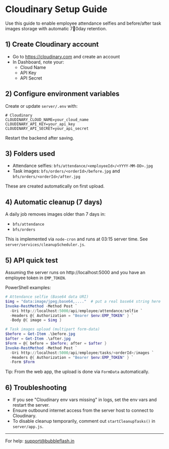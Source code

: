 # Cloudinary Setup Guide

Use this guide to enable employee attendance selfies and before/after task images storage with automatic 70day retention.

## 1) Create Cloudinary account
- Go to https://cloudinary.com and create an account
- In Dashboard, note your:
  - Cloud Name
  - API Key
  - API Secret

## 2) Configure environment variables
Create or update `server/.env` with:

```
# Cloudinary
CLOUDINARY_CLOUD_NAME=your_cloud_name
CLOUDINARY_API_KEY=your_api_key
CLOUDINARY_API_SECRET=your_api_secret
```

Restart the backend after saving.

## 3) Folders used
- Attendance selfies: `bfs/attendance/<employeeId>/<YYYY-MM-DD>.jpg`
- Task images: `bfs/orders/<orderId>/before.jpg` and `bfs/orders/<orderId>/after.jpg`

These are created automatically on first upload.

## 4) Automatic cleanup (7 days)
A daily job removes images older than 7 days in:
- `bfs/attendance`
- `bfs/orders`

This is implemented via `node-cron` and runs at 03:15 server time. See `server/services/cleanupScheduler.js`.

## 5) API quick test
Assuming the server runs on http://localhost:5000 and you have an employee token in `EMP_TOKEN`.

PowerShell examples:

```powershell
# Attendance selfie (Base64 data URI)
$img = "data:image/jpeg;base64,...."  # put a real base64 string here
Invoke-RestMethod -Method Post `
  -Uri http://localhost:5000/api/employee/attendance/selfie `
  -Headers @{ Authorization = "Bearer $env:EMP_TOKEN" } `
  -Body @{ image = $img }

# Task images upload (multipart form-data)
$before = Get-Item .\before.jpg
$after = Get-Item .\after.jpg
$Form = @{ before = $before; after = $after }
Invoke-RestMethod -Method Post `
  -Uri http://localhost:5000/api/employee/tasks/<orderId>/images `
  -Headers @{ Authorization = "Bearer $env:EMP_TOKEN" } `
  -Form $Form
```

Tip: From the web app, the upload is done via `FormData` automatically.

## 6) Troubleshooting
- If you see "Cloudinary env vars missing" in logs, set the env vars and restart the server.
- Ensure outbound internet access from the server host to connect to Cloudinary.
- To disable cleanup temporarily, comment out `startCleanupTasks()` in `server/app.js`.

---

For help: support@bubbleflash.in
